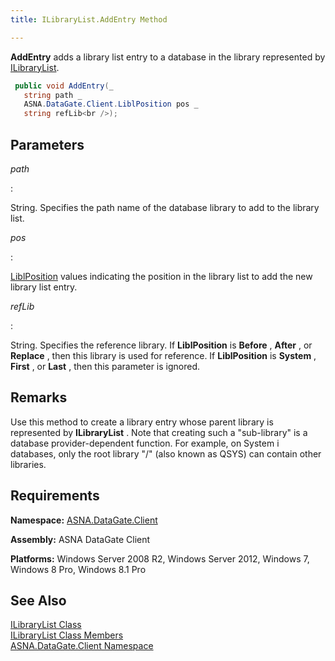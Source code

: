 ```yaml
---
title: ILibraryList.AddEntry Method

---
```


**AddEntry** adds a library list entry to a database in the library represented by [ILibraryList](ilibrary-list-class.html).

```cs
 public void AddEntry(_
   string path _
   ASNA.DataGate.Client.LiblPosition pos _
   string refLib<br />);
```


## Parameters



 *path* 

: 

String. Specifies the path name of the database library to add to the library list.


 *pos* 

: 

[LiblPosition](libl-position-enumeration.html) values indicating the position in the library list to add the new library list entry.


 *refLib* 

: 

String. Specifies the reference library. If **LiblPosition** is **Before** , **After** , or **Replace** , then this library is used for reference. If **LiblPosition** is **System** , **First** , or **Last** , then this parameter is ignored.


## Remarks

Use this method to create a library entry whose parent library is represented by **ILibraryList** . Note that creating such a "sub-library" is a database provider-dependent function. For example, on System i databases, only the root library "/" (also known as QSYS) can contain other libraries. 
## Requirements

<span> **Namespace:** [ASNA.DataGate.Client](datagate-client-namespace.html) </span> 

<span> **Assembly:** ASNA DataGate Client</span> 

<span> **Platforms:** Windows Server 2008 R2, Windows Server 2012, Windows 7, Windows 8 Pro, Windows 8.1 Pro</span>
## See Also


[ILibraryList Class](ilibrary-list-class.html)
      <br />
[ILibraryList Class Members](ilibrary-list-members.html)
      <br />
[ASNA.DataGate.Client Namespace](datagate-client-namespace.html)

